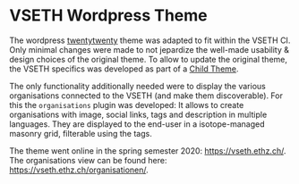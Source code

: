 # VSETH Wordpress Theme

The wordpress [twentytwenty](https://kinsta.com/de/blog/twenty-twenty-theme/) theme was adapted to fit within the VSETH CI. Only minimal changes were made to not jepardize the well-made usability & design choices of the original theme. To allow to update the original theme, the VSETH specifics was developed as part of a [Child Theme](https://developer.wordpress.org/themes/advanced-topics/child-themes/).

The only functionality additionally needed were to display the various organisations connected to the VSETH (and make them discoverable). For this the `organisations` plugin was developed: It allows to create organisations with image, social links, tags and description in multiple languages. They are displayed to the end-user in a isotope-managed masonry grid, filterable using the tags. 

The theme went online in the spring semester 2020: https://vseth.ethz.ch/. The organisations view can be found here: https://vseth.ethz.ch/organisationen/.